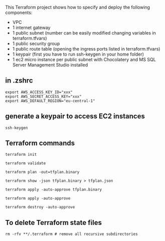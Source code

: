 This Terraform project shows how to specify and deploy the following components:
+ VPC
+ 1 internet gateway
+ 1 public subnet (number can be easily modified changing variables in terraform.tfvars)
+ 1 public security group
+ 1 public route table (opening the ingress ports listed in terraform.tfvars)
+ 1 keypair (first you have to run ssh-keygen in your home folder)
+ 1 ec2 micro instance per public subnet with Chocolatery and MS SQL Server Management Studio installed

## in .zshrc

    export AWS_ACCESS_KEY_ID="xxx"
    export AWS_SECRET_ACCESS_KEY="xxx"
    export AWS_DEFAULT_REGION="eu-central-1"

## generate a keypair to access EC2 instances

    ssh-keygen

## Terraform commands
    
    terraform init
    
    terraform validate
    
    terraform plan -out=tfplan.binary

    terraform show -json tfplan.binary > tfplan.json

    terraform apply -auto-approve tfplan.binary
    
    terraform apply -auto-approve
    
    terraform destroy -auto-approve

## To delete Terraform state files
    rm -rfv **/.terraform # remove all recursive subdirectories
    
